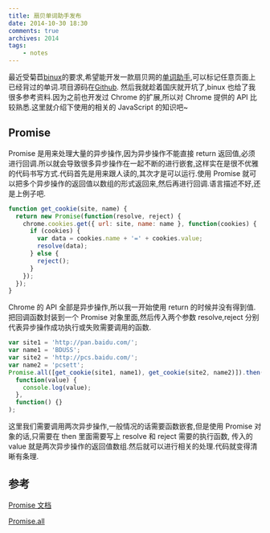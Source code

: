 ```yaml
---
title: 扇贝单词助手发布
date: 2014-10-30 18:30
comments: true
archives: 2014
tags:
	- notes
---
```


最近受菊苣[binux](https://plus.google.com/u/0/+RoyBinux/)的要求,希望能开发一款扇贝网的[单词助手](https://chrome.google.com/webstore/detail/shanbayhelper/mbekldhkbpihlaogjpclihoobhoakcic),可以标记任意页面上已经背过的单词.项目源码在[Github](https://github.com/acgotaku/ShanBayHelper).
然后我就趁着国庆就开坑了,binux 也给了我很多参考资料.因为之前也开发过 Chrome 的扩展,所以对 Chrome 提供的 API 比较熟悉.这里就介绍下使用的相关的 JavaScript 的知识吧~

## Promise

Promise 是用来处理大量的异步操作,因为异步操作不能直接 return 返回值,必须进行回调.所以就会导致很多异步操作在一起不断的进行嵌套,这样实在是很不优雅的代码书写方式.代码首先是用来跟人读的,其次才是可以运行.使用 Promise 就可以把多个异步操作的返回值以数组的形式返回来,然后再进行回调.语言描述不好,还是上例子吧.

```js
function get_cookie(site, name) {
  return new Promise(function(resolve, reject) {
    chrome.cookies.get({ url: site, name: name }, function(cookies) {
      if (cookies) {
        var data = cookies.name + '=' + cookies.value;
        resolve(data);
      } else {
        reject();
      }
    });
  });
}
```

Chrome 的 API 全部是异步操作,所以我一开始使用 return 的时候并没有得到值.把回调函数封装到一个 Promise 对象里面,然后传入两个参数 resolve,reject 分别代表异步操作成功执行或失败需要调用的函数.

```js
var site1 = 'http://pan.baidu.com/';
var name1 = 'BDUSS';
var site2 = 'http://pcs.baidu.com/';
var name2 = 'pcsett';
Promise.all([get_cookie(site1, name1), get_cookie(site2, name2)]).then(
  function(value) {
    console.log(value);
  },
  function() {}
);
```

这里我们需要调用两次异步操作,一般情况的话需要函数嵌套,但是使用 Promise 对象的话,只需要在 then 里面需要写上 resolve 和 reject 需要的执行函数,
传入的 value 就是两次异步操作的返回值数组.然后就可以进行相关的处理.代码就变得清晰有条理.

## 参考

[Promise 文档](https://developer.mozilla.org/en-US/docs/Mozilla/JavaScript_code_modules/Promise.jsm/Promise)

[Promise.all](https://developer.mozilla.org/en-US/docs/Web/JavaScript/Reference/Global_Objects/Promise/all)
